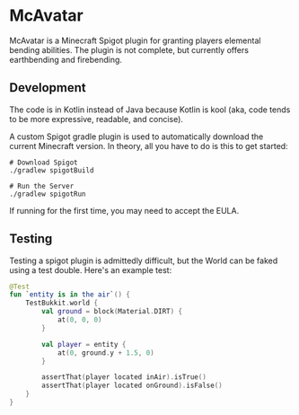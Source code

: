 # McAvatar

McAvatar is a Minecraft Spigot plugin for granting players elemental bending abilities. The plugin is not complete, but currently offers earthbending and firebending.

## Development

The code is in Kotlin instead of Java because Kotlin is kool (aka, code tends to be more expressive, readable, and concise).

A custom Spigot gradle plugin is used to automatically download the current Minecraft version. In theory, all you have to do is this to get started:

```
# Download Spigot
./gradlew spigotBuild

# Run the Server
./gradlew spigotRun
```

If running for the first time, you may need to accept the EULA.

## Testing

Testing a spigot plugin is admittedly difficult, but the World can be faked using a test double. Here's an example test:

```kotlin
@Test
fun `entity is in the air`() {
    TestBukkit.world {
        val ground = block(Material.DIRT) {
            at(0, 0, 0)
        }

        val player = entity {
            at(0, ground.y + 1.5, 0)
        }

        assertThat(player located inAir).isTrue()
        assertThat(player located onGround).isFalse()
    }
}
```
